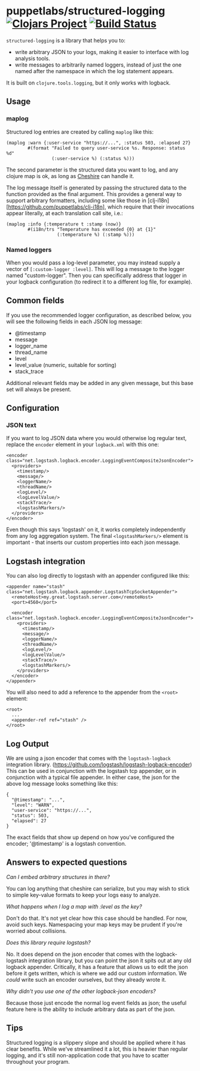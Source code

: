 # puppetlabs/structured-logging [![Clojars Project](https://img.shields.io/clojars/v/puppetlabs/structured-logging.svg)](https://clojars.org/puppetlabs/structured-logging) [![Build Status](https://travis-ci.org/puppetlabs/structured-logging.svg?branch=master)](https://travis-ci.org/puppetlabs/structured-logging)

`structured-logging` is a library that helps you to:
 - write arbitrary JSON to your logs, making it easier to interface with log analysis tools.
 - write messages to arbitrarily named loggers, instead of just the one named
   after the namespace in which the log statement appears.

It is built on `clojure.tools.logging`, but it only works with logback. 

## Usage

### maplog

Structured log entries are created by calling `maplog` like this:

    (maplog :warn {:user-service "https://...", :status 503, :elapsed 27}
            #(format "Failed to query user-service %s. Response: status %d"
                     (:user-service %) (:status %)))

The second parameter is the structured data you want to log, and any
clojure map is ok, as long as
[Cheshire](https://github.com/dakrone/cheshire) can handle it.

The log message itself is generated by passing the structured data to
the function provided as the final argument.  This provides a general
way to support arbitrary formatters, including some like those in
[clj-i18n][https://github.com/puppetlabs/clj-i18n], which require
that their invocations appear literally, at each translation call
site, i.e.:

    (maplog :info {:temperature t :stamp (now)}
            #(i18n/trs "Temperature has exceeded {0} at {1}"
                       (:temperature %) (:stamp %)))

### Named loggers

When you would pass a log-level parameter, you may instead supply a vector of
`[:custom-logger :level]`. This will log a message to the logger named
"custom-logger". Then you can specifically address that logger in your logback
configuration (to redirect it to a different log file, for example).

## Common fields

If you use the recommended logger configuration, as described below, you will
see the following fields in each JSON log message:

* @timestamp
* message
* logger_name
* thread_name
* level
* level_value (numeric, suitable for sorting)
* stack_trace

Additional relevant fields may be added in any given message, but this base set
will always be present.

## Configuration
### JSON text

If you want to log JSON data where you would otherwise log regular text, replace the `encoder` element in
your `logback.xml` with this one:

    <encoder class="net.logstash.logback.encoder.LoggingEventCompositeJsonEncoder">
      <providers>
        <timestamp/>
        <message/>
        <loggerName/>
        <threadName/>
        <logLevel/>
        <logLevelValue/>
        <stackTrace/>
        <logstashMarkers/>
      </providers>
    </encoder>

Even though this says 'logstash' on it, it works completely independently from
any log aggregation system. The final `<logstashMarkers/>` element is
important - that inserts our custom properties into each json message.

## Logstash integration

You can also log directly to logstash with an appender configured like this:

    <appender name="stash" class="net.logstash.logback.appender.LogstashTcpSocketAppender">
      <remoteHost>my.great.logstash.server.com</remoteHost>
      <port>4560</port>

      <encoder class="net.logstash.logback.encoder.LoggingEventCompositeJsonEncoder">
        <providers>
          <timestamp/>
          <message/>
          <loggerName/>
          <threadName/>
          <logLevel/>
          <logLevelValue/>
          <stackTrace/>
          <logstashMarkers/>
        </providers>
      </encoder>
    </appender>

You will also need to add a reference to the appender from the `<root>` element:

    <root>
      ... 
      <appender-ref ref="stash" />
    </root>



## Log Output

We are using a json encoder that comes with the `logstash-logback` integration
library. (https://github.com/logstash/logstash-logback-encoder) This can be used
in conjunction with the logstash tcp appender, or in conjunction with a typical
file appender. In either case, the json for the above log message looks
something like this:

    {
      "@timestamp": "...",
      "level": "WARN",
      "user-service": "https://...",
      "status": 503,
      "elapsed": 27
    }

The exact fields that show up depend on how you've configured the encoder;
'@timestamp' is a logstash convention.

## Answers to expected questions

*Can I embed arbitrary structures in there?*

You can log anything that cheshire can serialize, but you may wish to stick
to simple key-value formats to keep your logs easy to analyze.

*What happens when I log a map with :level as the key?*

Don't do that. It's not yet clear how this case should be handled. For now,
avoid such keys. Namespacing your map keys may be prudent if you're worried
about collisions.

*Does this library require logstash?*

No. It does depend on the json encoder that comes with the logback-logstash
integration library, but you can point the json it spits out at any old logback
appender. Critically, it has a feature that allows us to edit the json before it
gets written, which is where we add our custom information. We *could* write
such an encoder ourselves, but they already wrote it.

*Why didn't you use one of the other logback-json encoders?*

Because those just encode the normal log event fields as json; the useful
feature here is the ability to include arbitrary data as part of the json.

## Tips

Structured logging is a slippery slope and should be applied where it has
clear benefits. While we've streamlined it a lot, this is heavier than regular
logging, and it's still non-application code that you have to scatter throughout
your program.
